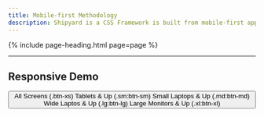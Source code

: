 ```yaml
---
title: Mobile-first Methodology
description: Shipyard is a CSS Framework is built from mobile-first approach to front-end development. This means that by default, a class applies to all screen sizes unless otherwise specifed. In order to make something truly responsive, you need to first think about how you want it to look on all screen sizes, and then using the modifiers `(x1xl:)` to define how the style will change as the screen size grows.
---
```


{% include page-heading.html page=page %}

---

## Responsive Demo

<div class="box-secondary box-padding align-center">
  <button class="btn btn-xs sm:btn-sm md:btn-md lg:btn-lg xl:btn-xl">
    <span class="display-inline sm:display-none">All Screens (.btn-xs)</span>
    <span class="display-none sm:display-inline md:display-none">Tablets &amp; Up (.sm:btn-sm)</span>
    <span class="display-none md:display-inline lg:display-none">Small Laptops &amp; Up (.md:btn-md)</span>
    <span class="display-none lg:display-inline xl:display-none">Wide Laptos &amp; Up (.lg:btn-lg)</span>
    <span class="display-none xl:display-inline">Large Monitors &amp; Up (.xl:btn-xl)</span>
  </button>
</div>
